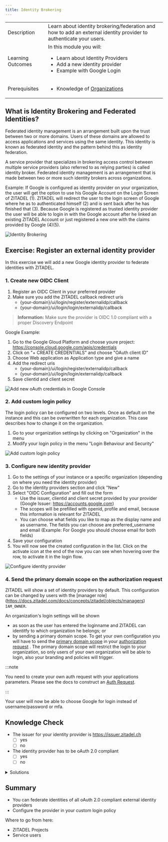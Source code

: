 ```yaml
---
title: Identity Brokering
---
```


<table class="table-wrapper">
    <tr>
        <td>Description</td>
        <td>Learn about identity brokering/federation and how to add an external identity provider to authenticate your users.</td>
    </tr>
    <tr>
        <td>Learning Outcomes</td>
        <td>
            In this module you will:
            <ul>
                <li>Learn about Identity Providers</li>
                <li>Add a new identity provider</li>
                <li>Example with Google Login</li>
            </ul>
        </td>
    </tr>
     <tr>
        <td>Prerequisites</td>
        <td>
            <ul>
                <li>Knowledge of <a href="/docs/guides/manage/console/organizations">Organizations</a></li>
            </ul>
        </td>
    </tr>
</table>

## What is Identity Brokering and Federated Identities?

Federated identity management is an arrangement built upon the trust between two or more domains. Users of these domains are allowed to access applications and services using the same identity.
This identity is known as federated identity and the pattern behind this as identity federation.

A service provider that specializes in brokering access control between multiple service providers (also referred to as relying parties) is called identity broker.
Federated identity management is an arrangement that is made between two or more such identity brokers across organizations.

Example:
If Google is configured as identity provider on your organization, the user will get the option to use his Google Account on the Login Screen of ZITADEL (1).
ZITADEL will redirect the user to the login screen of Google where he as to authenticated himself (2) and is sent back after he has finished that (3).
Because Google is registered as trusted identity provider the user will be able to login in with the Google account after he linked an existing ZITADEL Account or just registered a new one with the claims provided by Google (4)(5).

![Identity Brokering](/img/guides/identity_brokering.png)

## Exercise: Register an external identity provider

In this exercise we will add a new Google identity provider to federate identities with ZITADEL.

### 1. Create new OIDC Client

1. Register an OIDC Client in your preferred provider
2. Make sure you add the ZITADEL callback redirect uris
   - {your-domain}/ui/login/register/externalidp/callback
   - {your-domain}/ui/login/login/externalidp/callback

> **Information:** Make sure the provider is OIDC 1.0 compliant with a proper Discovery Endpoint

Google Example:

1. Go to the Google Gloud Platform and choose youre project: <https://console.cloud.google.com/apis/credentials>
2. Click on "+ CREATE CREDENTIALS" and choose "OAuth client ID"
3. Choose Web application as Application type and give a name
4. Add the redirect uris
   - {your-domain}/ui/login/register/externalidp/callback
   - {your-domain}/ui/login/login/externalidp/callback
5. Save clientid and client secret

![Add new oAuth credentials in Google Console](/img/google_add_credentials.gif)

### 2. Add custom login policy

The login policy can be configured on two levels. Once as default on the instance and this can be overwritten for each organization.
This case describes how to change it on the organization.

1. Go to your organization settings by clicking on "Organization" in the menu
2. Modify your login policy in the menu "Login Behaviour and Security"

![Add custom login policy](/img/console_org_custom_login_policy.gif)

### 3. Configure new identity provider

1. Go to the settings of your instance or a specific organization (depending on where you need the identity provider)
2. Go to the identity providers section and click "New"
3. Select "OIDC Configuration" and fill out the form
   - Use the issuer, clientid and client secret provided by your provider (Google Issuer: https://accounts.google.com)
   - The scopes will be prefilled with openid, profile and email, because this information is relevant for ZITADEL
   - You can choose what fields you like to map as the display name and as username. The fields you can choose are preferred_username and email
     (Example: For Google you should choose email for both fields)
4. Save your configuration
5. You will now see the created configuration in the list. Click on the activate icon at the end of the row you can see when hovering over the row, to activate it in the login flow.

![Configure identity provider](/img/console_org_identity_provider.gif)

### 4. Send the primary domain scope on the authorization request
ZITADEL will show a set of identity providers by default. This configuration can be changed by users with the [manager role] (https://docs.zitadel.com/docs/concepts/zitadel/objects/managers) `IAM_OWNER`.

An organization's login settings will be shown 

- as soon as the user has entered the loginname and ZITADEL can identitfy to which organization he belongs; or
- by sending a primary domain scope.
To get your own configuration you will have to send the [primary domain scope](../../apis/openidoauth/scopes#reserved-scopes) in your [authorization request](../../guides/authentication/login-users#auth-request) .
The primary domain scope will restrict the login to your organization, so only users of your own organization will be able to login, also your branding and policies will trigger.

:::note

You need to create your own auth request with your applications parameters. Please see the docs to construct an [Auth Request](../../guides/authentication/login-users#auth-request).

:::

Your user will now be able to choose Google for login instead of username/password or mfa.

## Knowledge Check

* The issuer for your identity provider is <https://issuer.zitadel.ch>
    - [ ] yes
    - [ ] no
* The identity provider has to be oAuth 2.0 compliant
    - [ ] yes
    - [ ] no

<details>
    <summary>
        Solutions
    </summary>

* The issuer for your identity provider is https://issuer.zitadel.ch
    - [ ] yes
    - [x] no (The issuer is provided by your choosen identity provider. In the case of Google it's https://accounts.google.com)
* The identity provider has to be oAuth 2.0 compliant
    - [x] yes
    - [ ] no

</details>

## Summary

* You can federate identities of all oAuth 2.0 compliant external identity providers
* Configure the provider in your custom login policy

Where to go from here:

* ZITADEL Projects
* Service users
